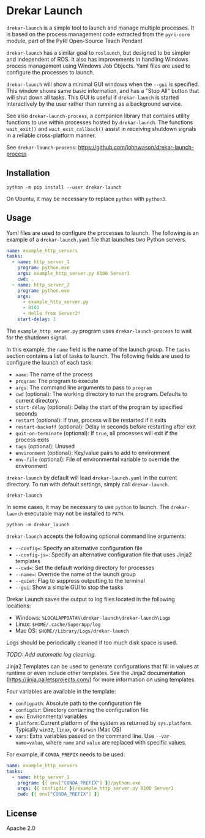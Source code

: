 # Drekar Launch

`drekar-launch` is a simple tool to launch and manage multiple processes. It is based on the process management code
extracted from the `pyri-core` module, part of the PyRI Open-Source Teach Pendant

`drekar-launch` has a similar goal to `roslaunch`, but
designed to be simpler and independent of ROS. It also has improvements in handling Windows process management
using Windows Job Objects. Yaml files are used to configure the processes to launch.

`drekar-launch` will show a minimal GUI windows when the `--gui` is specified. This window shows same basic
information, and has a "Stop All" button that will shut down all tasks. This GUI is useful if `drekar-launch` is 
started interactively by the user rather than running as a background service.

See also `drekar-launch-process`, a companion library that contains utility functions to use within processes
hosted by `drekar-launch`. The functions `wait_exit()` and `wait_exit_callback()` assist in receiving shutdown
signals in a reliable cross-platform manner.

See `drekar-launch-process`: https://github.com/johnwason/drekar-launch-process

## Installation

```
python -m pip install --user drekar-launch
```

On Ubuntu, it may be necessary to replace `python` with `python3`.

## Usage

Yaml files are used to configure the processes to launch. The following is an example of a `drekar-launch.yaml` 
file that launches two Python servers.

```yaml
name: example_http_servers
tasks:
  - name: http_server_1
    program: python.exe
    args: example_http_server.py 8100 Server1
    cwd: .
  - name: http_server_2
    program: python.exe
    args:
      - example_http_server.py
      - 8101
      - Hello from Server2!
    start-delay: 1
```

The `example_http_server.py` program uses `drekar-launch-process` to wait for the shutdown signal.

In this example, the `name` field is the name of the launch group. The `tasks` section contains a list of tasks to 
launch. The following fields are used to configure the launch of each task:

* `name`: The name of the process
* `program`: The program to execute
* `args`: The command line arguments to pass to `program`
* `cwd` (optional): The working directory to run the program. Defaults to current directory.
* `start-delay` (optional): Delay the start of the program by specified seconds
* `restart` (optional): If true, process will be restarted if it exits
* `restart-backoff` (optional): Delay in seconds before restarting after exit
* `quit-on-terminate` (optional): If `true`, all processes will exit if the process exits
* `tags` (optional): Unused
* `environment` (optional): Key/value pairs to add to environment
* `env-file` (optional): File of environmental variable to override the environment

`drekar-launch` by default will load `drekar-launch.yaml` in the current directory. To run with default settings,
simply call `drekar-launch`.

```
drekar-launch
```

In some cases, it may be necessary to use `python` to launch. The `drekar-launch` executable may not be installed
to `PATH`.

```
python -m drekar_launch
```

`drekar-launch` accepts the following optional command line arguments:

* `--config=`: Specify an alternative configuration file
* `--config-js=`: Specify an alternative configuration file that uses Jinja2 templates
* `--cwd=`: Set the default working directory for processes
* `--name=`: Override the name of the launch group
* `--quiet`: Flag to suppress outputting to the terminal
* `--gui`: Show a simple GUI to stop the tasks

Drekar Launch saves the output to log files located in the following locations:

* Windows: `%LOCALAPPDATA%\drekar-launch\drekar-launch\Logs`
* Linux: `$HOME/.cache/SuperApp/log`
* Mac OS: `$HOME//Library/Logs/drekar-launch`

Logs should be periodically cleaned if too much disk space is used.

*TODO: Add automatic log cleaning.*

Jinja2 Templates can be used to generate configurations that fill in values at runtime or even include other
templates. See the Jinja2 documentation (https://jinja.palletsprojects.com/) for more information on using templates.

Four variables are available in the template:

* `configpath`: Absolute path to the configuration file
* `configdir`: Directory containing the configuration file
* `env`: Environmental variables
* `platform`: Current platform of the system as returned by `sys.platform`. Typically `win32`, `linux`, or `darwin` (Mac OS)
* `vars`: Extra variables passed on the command line. Use `--var-name=value`, where `name` and `value` are replaced with specific values.

For example, if `CONDA_PREFIX` needs to be used:

```yaml
name: example_http_servers
tasks:
  - name: http_server_1
    program: {{ env["CONDA_PREFIX"] }}/python.exe
    args: {{ configdir }}/example_http_server.py 8100 Server1
    cwd: {{ env["CONDA_PREFIX"] }}
```


## License

Apache 2.0
